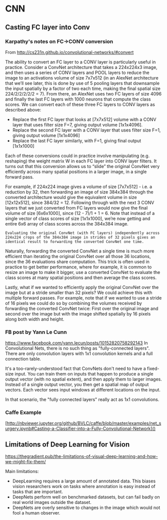 # CNN

## Casting FC layer into Conv


### Karpathy's notes on FC->CONV conversion
From http://cs231n.github.io/convolutional-networks/#convert

The ability to convert an FC layer to a CONV layer is particularly useful in practice. Consider a ConvNet architecture that takes a 224x224x3 image, and then uses a series of CONV layers and POOL layers to reduce the image to an activations volume of size 7x7x512 (in an AlexNet architecture that we’ll see later, this is done by use of 5 pooling layers that downsample the input spatially by a factor of two each time, making the final spatial size 224/2/2/2/2/2 = 7). From there, an AlexNet uses two FC layers of size 4096 and finally the last FC layers with 1000 neurons that compute the class scores. We can convert each of these three FC layers to CONV layers as described above:

*  Replace the first FC layer that looks at [7x7x512] volume with a CONV layer that uses filter size F=7, giving output volume [1x1x4096].
* Replace the second FC layer with a CONV layer that uses filter size F=1, giving output volume [1x1x4096]
* Replace the last FC layer similarly, with F=1, giving final output [1x1x1000]

Each of these conversions could in practice involve manipulating (e.g. reshaping) the weight matrix W in each FC layer into CONV layer filters. It turns out that this conversion allows us to “slide” the original ConvNet very efficiently across many spatial positions in a larger image, in a single forward pass.

For example, if 224x224 image gives a volume of size [7x7x512] - i.e. a reduction by 32, then forwarding an image of size 384x384 through the converted architecture would give the equivalent volume in size [12x12x512], since 384/32 = 12. Following through with the next 3 CONV layers that we just converted from FC layers would now give the final volume of size [6x6x1000], since (12 - 7)/1 + 1 = 6. Note that instead of a single vector of class scores of size [1x1x1000], we’re now getting and entire 6x6 array of class scores across the 384x384 image.

    Evaluating the original ConvNet (with FC layers) independently across 224x224 crops of the 384x384 image in strides of 32 pixels gives an identical result to forwarding the converted ConvNet one time.

Naturally, forwarding the converted ConvNet a single time is much more efficient than iterating the original ConvNet over all those 36 locations, since the 36 evaluations share computation. This trick is often used in practice to get better performance, where for example, it is common to resize an image to make it bigger, use a converted ConvNet to evaluate the class scores at many spatial positions and then average the class scores.

Lastly, what if we wanted to efficiently apply the original ConvNet over the image but at a stride smaller than 32 pixels? We could achieve this with multiple forward passes. For example, note that if we wanted to use a stride of 16 pixels we could do so by combining the volumes received by forwarding the converted ConvNet twice: First over the original image and second over the image but with the image shifted spatially by 16 pixels along both width and height.


### FB post by Yann Le Cunn
https://www.facebook.com/yann.lecun/posts/10152820758292143
In Convolutional Nets, there is no such thing as "fully-connected layers". There are only convolution layers with 1x1 convolution kernels and a full connection table.

It's a too-rarely-understood fact that ConvNets don't need to have a fixed-size input. You can train them on inputs that happen to produce a single output vector (with no spatial extent), and then apply them to larger images. Instead of a single output vector, you then get a spatial map of output vectors. Each vector sees input windows at different locations on the input.

In that scenario, the "fully connected layers" really act as 1x1 convolutions.

### Caffe Example
[http://nbviewer.jupyter.org/github/BVLC/caffe/blob/master/examples/net_surgery.ipynb#Casting-a-Classifier-into-a-Fully-Convolutional-Network]()


## Limitations of Deep Learning for Vision

https://thegradient.pub/the-limitations-of-visual-deep-learning-and-how-we-might-fix-them/

Main limitations:

 * DeepLearning requires a large amount of annotated data. This biases vision researchers work on tasks where annotation is easy instead of tasks that are important.
 * DeepNets perform well on benchmarked datasets, but can fail badly on real world images outside the dataset.
 * DeepNets are overly sensitive to changes in the image which would not fool a human observer.


